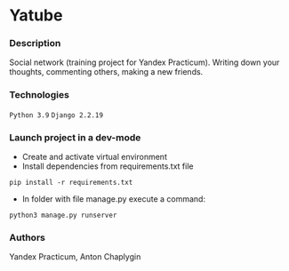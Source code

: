 # Yatube
### Description
Social network (training project for Yandex Practicum). Writing down your thoughts, 
commenting others, making a new friends. 
### Technologies
`Python 3.9`
`Django 2.2.19`
### Launch project in a dev-mode
- Create and activate virtual environment
- Install dependencies from requirements.txt file
```
pip install -r requirements.txt
``` 
- In folder with file manage.py execute a command:
```
python3 manage.py runserver
```
### Authors
Yandex Practicum, Anton Chaplygin
